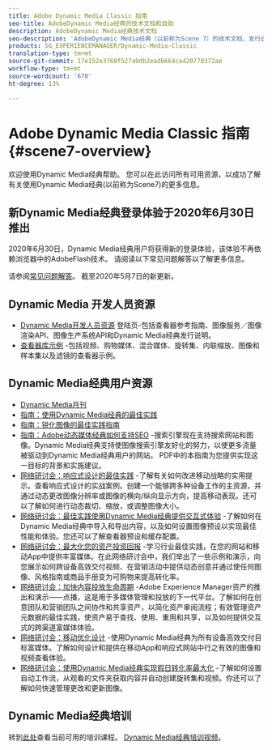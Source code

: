 ```yaml
---
title: Adobe Dynamic Media Classic 指南
seo-title: AdobeDynamic Media经典的技术文档和自助
description: AdobeDynamic Media经典技术文档
seo-description: 'AdobeDynamic Media经典（以前称为Scene 7）的技术文档、发行说明和自助资料 '
products: SG_EXPERIENCEMANAGER/Dynamic-Media-Classic
translation-type: tm+mt
source-git-commit: 17e152e3768f527a9db2eadb664ca420778372ae
workflow-type: tm+mt
source-wordcount: '670'
ht-degree: 13%

---
```



# Adobe Dynamic Media Classic 指南 {#scene7-overview}

欢迎使用Dynamic Media经典帮助。 您可以在此访问所有可用资源，以成功了解有关使用Dynamic Media经典(以前称为Scene7)的更多信息。

## 新Dynamic Media经典登录体验于2020年6月30日推出

2020年6月30日，Dynamic Media经典用户将获得新的登录体验，该体验不再依赖浏览器中的AdobeFlash技术。 请阅读以下常见问题解答以了解更多信息。

请参阅[常见问题解答](new-ui-2020.md)。 截至2020年5月7日的新更新。

## Dynamic Media 开发人员资源

* [Dynamic Media开发人员资源](https://docs.adobe.com/content/help/en/dynamic-media-developer-resources/landing/home.html) 登陆页-包括查看器参考指南、图像服务／图像渲染API、图像生产系统API和Dynamic Media经典发行说明。
* [查看器库示例](https://landing.adobe.com/zh-Hans/na/dynamic-media/ctir-2755/live-demos.html) -包括视频、购物媒体、混合媒体、旋转集、内联缩放、图像和样本集以及滤镜的查看器示例。

## Dynamic Media经典用户资源

* [Dynamic Media月刊](dynamic-media-newsletter.md)
* [指南：使用Dynamic Media经典的最佳实践](https://www.adobe.com/content/dam/www/us/en/marketing/experience-manager-assets/dynamic-media/adobe-dynamic-media-classic-best-practices-guide.pdf)
* [指南：锐化图像的最佳实践指南](/help/assets/s7_sharpening_images.pdf)
* [指南：Adobe动态媒体经典如何支持SEO](/help/assets/s7_seo.pdf) -搜索引擎现在支持搜索网站和图像。Dynamic Media经典支持使图像搜索引擎友好化的努力，以使更多流量被驱动到Dynamic Media经典用户的网站。 PDF中的本指南为您提供实现这一目标的背景和实施建议。
* [网络研讨会：响应式设计的最佳实践](http://offers.adobe.com/en/na/marketing/landings/_40458_responsive_design_live_on_demand_webinar.html) -了解有关如何改进移动战略的实用提示。查看响应式设计的实战案例。创建一个能够跨多种设备工作的主资源，并通过动态更改图像分辨率或图像的横向/纵向显示方向，提高移动表现。还可以了解如何进行动态裁切、缩放，或调整图像大小。
* [网络研讨会：最佳实践使用Dynamic Media经典提供交互式体验](http://seminars.adobeconnect.com/p7wb8ej3u6d/) -了解如何在Dynamic Media经典中导入和导出内容，以及如何设置图像预设以实现最佳性能和体验。您还可以了解查看器预设和缓存配置。
* [网络研讨会：最大化您的资产投资回报](https://adobecustomersuccess.adobeconnect.com/p5ar3hfrrec/?launcher=false&amp;fcsContent=true&amp;pbMode=normal&amp;proto=true) -学习行业最佳实践，在您的网站和移动App中提供丰富媒体。在此网络研讨会中，我们举出了一些示例和演示，向您展示如何跨设备高效交付视频、在营销活动中提供动态创意并通过使任何图像、风格指南或商品手册变为可购物来提高转化率。
* [网络研讨会：加快内容投放生命周期](https://adobecustomersuccess.adobeconnect.com/p88ducm9pqv/) -Adobe Experience Manager资产的推出和演示——点播，这是用于多媒体管理和投放的下一代平台。了解如何在创意团队和营销团队之间协作和共享资产，以简化资产审阅流程；有效管理资产元数据的最佳实践，使资产易于查找、使用、重用和共享，以及如何提供交互式的跨渠道富媒体体验。
* [网络研讨会：移动优化设计](https://adobecustomersuccess.adobeconnect.com/p6oqd3wydif/?launcher=false&amp;fcsContent=true&amp;pbMode=normal&amp;proto=true) -使用Dynamic Media经典为所有设备高效交付目标富媒体。了解如何设计和提供在移动App和响应式网站中行之有效的图像和视频查看体验。
* [网络研讨会：使用Dynamic Media经典实现假日转化率最大化](https://adobecustomersuccess.adobeconnect.com/p32n1yr85c9/?proto=true) -了解如何设置自动工作流，从观看的文件夹获取内容并自动创建旋转集和视频。你还可以了解如何快速管理更改和更新图像。

## Dynamic Media经典培训

转到[此处](http://training.adobe.com/training/courses.html#product=adobe-scene7)查看当前可用的培训课程。
[Dynamic Media经典培训视频](/help/training-videos.md)。
